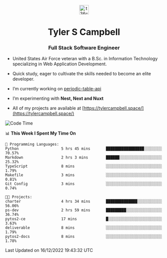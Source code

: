 <p align="center">
<a href="https://www.linkedin.com/in/t36campbell" target="blank"><img align="center" src="https://ik.imagekit.io/t36campbell/Portfolio/linkedin.png.original_m8bbGgPh6.png" alt="t36campbell" height="30" width="30" /></a>
</p>
<h1 align="center">Tyler S Campbell</h1>
<h3 align="center">Full Stack Software Engineer</h3>

* United States Air Force veteran with a B.Sc. in Information Technology specializing in Web Application Development. 

* Quick study, eager to cultivate the skills needed to become an elite developer.

* I’m currently working on [periodic-table-api](https://github.com/t36campbell/periodic-table-api)

* I’m experimenting with **Nest, Next and Nuxt**

* All of my projects are available at [https://tylercampbell.space/](https://tylercampbell.space/)

<!--START_SECTION:waka-->
![Code Time](http://img.shields.io/badge/Code%20Time-2%2C048%20hrs%2038%20mins-blue)

📊 **This Week I Spent My Time On** 

```text
💬 Programming Languages: 
Python                   5 hrs 45 mins       █████████████████░░░░░░░░   70.57% 
Markdown                 2 hrs 3 mins        ██████░░░░░░░░░░░░░░░░░░░   25.32% 
TypeScript               8 mins              ░░░░░░░░░░░░░░░░░░░░░░░░░   1.79% 
Makefile                 3 mins              ░░░░░░░░░░░░░░░░░░░░░░░░░   0.81% 
Git Config               3 mins              ░░░░░░░░░░░░░░░░░░░░░░░░░   0.74%

🐱‍💻 Projects: 
charter                  4 hrs 34 mins       ██████████████░░░░░░░░░░░   56.06% 
ps-dev                   2 hrs 59 mins       █████████░░░░░░░░░░░░░░░░   36.74% 
pytos2-ce                17 mins             █░░░░░░░░░░░░░░░░░░░░░░░░   3.63% 
deliverable              8 mins              ░░░░░░░░░░░░░░░░░░░░░░░░░   1.79% 
pytos2-docs              8 mins              ░░░░░░░░░░░░░░░░░░░░░░░░░   1.78%

```


 Last Updated on 16/12/2022 19:43:32 UTC
<!--END_SECTION:waka-->
